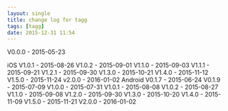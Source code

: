 ```yaml
---
layout: single
title: change log for tagg
tags: [tagg]
date: 2015-12-31 11:54
---
```

V0.0.0 - 2015-05-23

iOS
V1.0.1 - 2015-08-26
V1.0.2 - 2015-09-01
V1.1.0 - 2015-09-03
V1.1.1 - 2015-09-21
V1.2.1 - 2015-09-30
V1.3.0 - 2015-10-21
V1.4.0 - 2015-11-12
V1.5.0 - 2015-11-24
v2.0.0 - 2016-01-02
Android
V0.1.7 - 2015-06-24
V0.1.9 - 2015-07-09
V1.0.0 - 2015-07-31
V1.0.1 - 2015-08-08
V1.0.2 - 2015-08-27
V1.1.0 - 2015-09-08
V1.2.0 - 2015-09-30
V1.3.0 - 2015-10-20
V1.4.0 - 2015-11-09
V1.5.0 - 2015-11-21
V2.0.0 - 2016-01-02
